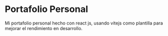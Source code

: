 # **Portafolio Personal**

Mi portafolio personal hecho con react js, usando vitejs como plantilla para mejorar el rendimiento en desarrollo.

